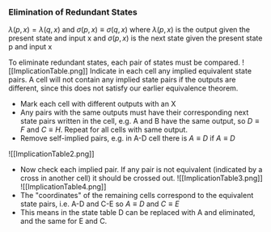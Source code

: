 ### Elimination of Redundant States
$\lambda(p, x)=\lambda(q,x)$ and $\sigma(p,x)\equiv \sigma(q,x)$
where
$\lambda(p, x)$ is the output given the present state and input x and
$\sigma(p,x)$ is the next state given the present state p and input x

To eliminate redundant states, each pair of states must be compared.
![[ImplicationTable.png]]
Indicate in each cell any implied equivalent state pairs.
A cell will not contain any implied state pairs if the outputs are different, since this does not satisfy our earlier equivalence theorem.

- Mark each cell with different outputs with an X
- Any pairs with the same outputs must have their corresponding next state pairs written in the cell, e.g. A and B have the same output, so $D\equiv F$ and $C\equiv H$. Repeat for all cells with same output.
- Remove self-implied pairs, e.g. in A-D cell there is $A\equiv D$ if $A\equiv D$

![[ImplicationTable2.png]]
- Now check each implied pair. If any pair is not equivalent (indicated by a cross in another cell) it should be crossed out.
![[ImplicationTable3.png]]
![[ImplicationTable4.png]]
- The "coordinates" of the remaining cells correspond to the equivalent state pairs, i.e. A-D and C-E so $A\equiv D$ and $C\equiv E$
- This means in the state table D can be replaced with A and eliminated, and the same for E and C.